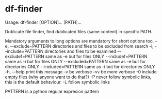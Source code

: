 df-finder
=========

Usage: df-finder [OPTION]... [PATH]...

Dublicate file finder, find dublicated files (same content) in specific PATH.

Mandatory arguments to long options are mandatory for short options too.
  -e, --exclude=PATTERN     directories and files to be excluded from search
  -i, --include=PATTERN     directories and files to be examined
      --excludef=PATTERN    same as -e but for files ONLY
      --includef=PATTERN    same as -i but for files ONLY
      --excluded=PATTERN    same as -e but for directories ONLY
      --included=PATTERN    same as -i but for directories ONLY
  -h, --help                print this message
  -v                        be verbose
  -vv                       be more verbose
  -0                        include empty files (why anyone want to do that?)
  -P                        never  follow  symbolic  links,   this  is the
                            default behaviour.
  -L                        follow symbolic links

PATTERN is a python regular expresion pattern
